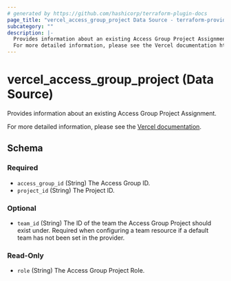 ```yaml
---
# generated by https://github.com/hashicorp/terraform-plugin-docs
page_title: "vercel_access_group_project Data Source - terraform-provider-vercel"
subcategory: ""
description: |-
  Provides information about an existing Access Group Project Assignment.
  For more detailed information, please see the Vercel documentation https://vercel.com/docs/accounts/team-members-and-roles/access-groups.
---
```


# vercel_access_group_project (Data Source)

Provides information about an existing Access Group Project Assignment.

For more detailed information, please see the [Vercel documentation](https://vercel.com/docs/accounts/team-members-and-roles/access-groups).



<!-- schema generated by tfplugindocs -->
## Schema

### Required

- `access_group_id` (String) The Access Group ID.
- `project_id` (String) The Project ID.

### Optional

- `team_id` (String) The ID of the team the Access Group Project should exist under. Required when configuring a team resource if a default team has not been set in the provider.

### Read-Only

- `role` (String) The Access Group Project Role.
